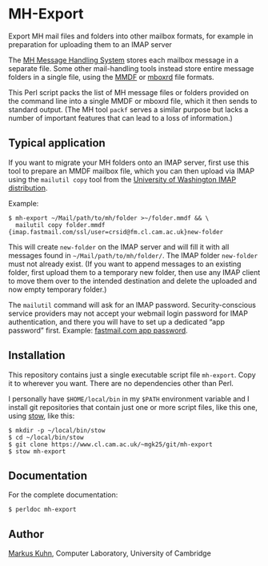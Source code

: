 # MH-Export

Export MH mail files and folders into other mailbox formats, for
example in preparation for uploading them to an IMAP server

The [MH Message Handling
System](https://en.wikipedia.org/wiki/MH_Message_Handling_System)
stores each mailbox message in a separate file. Some other mail-handling tools
instead store entire message folders in a single file, using the
[MMDF](http://www.tin.org/bin/man.cgi?section=5&topic=mmdf) or
[mboxrd](http://qmail.org/man/man5/mbox.html) file
formats.

This Perl script packs the list of MH message files or folders
provided on the command line into a single MMDF or mboxrd file, which
it then sends to standard output. (The MH tool ```packf``` serves a
similar purpose but lacks a number of important features that can lead
to a loss of information.)

## Typical application

If you want to migrate your MH folders onto an IMAP server, first use
this tool to prepare an MMDF mailbox file, which you can then upload
via IMAP using the ```mailutil copy``` tool from the [University of
Washington IMAP distribution](https://en.wikipedia.org/wiki/UW_IMAP).

Example:

```
$ mh-export ~/Mail/path/to/mh/folder >~/folder.mmdf && \
  mailutil copy folder.mmdf {imap.fastmail.com/ssl/user=crsid@fm.cl.cam.ac.uk}new-folder
```

This will create `new-folder` on the IMAP server and will fill it with
all messages found in `~/Mail/path/to/mh/folder/`. The IMAP folder
`new-folder` must not already exist. (If you want to append messages
to an existing folder, first upload them to a temporary new folder,
then use any IMAP client to move them over to the intended destination
and delete the uploaded and now empty temporary folder.)

The `mailutil` command will ask for an IMAP password.
Security-conscious service providers may not accept your webmail login
password for IMAP authentication, and there you will have to set up a
dedicated “app password” first. Example: [fastmail.com app
password](https://www.fastmail.help/hc/en-us/articles/360058752854).

## Installation

This repository contains just a single executable script file
`mh-export`. Copy it to wherever you want. There are no dependencies
other than Perl.

I personally have `$HOME/local/bin` in my `$PATH` environment variable
and I install git repositories that contain just one or more script
files, like this one, using
[stow](https://www.gnu.org/software/stow/), like this:

    $ mkdir -p ~/local/bin/stow
    $ cd ~/local/bin/stow
    $ git clone https://www.cl.cam.ac.uk/~mgk25/git/mh-export
    $ stow mh-export

## Documentation

For the complete documentation:

    $ perldoc mh-export

## Author

[Markus Kuhn](https://www.cl.cam.ac.uk/~mgk25/), Computer Laboratory, University of Cambridge
